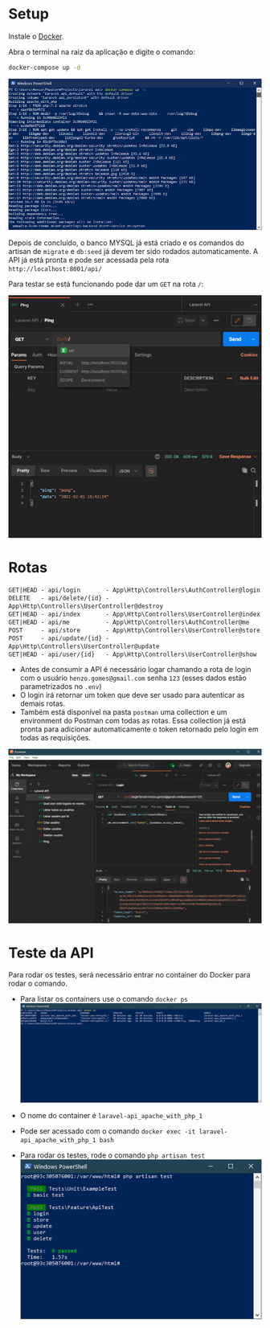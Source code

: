 Setup
=====

Instale o [Docker](https://docs.docker.com/get-started/).

Abra o terminal na raiz da aplicação e digite o comando:
```sh
docker-compose up -d
```

![docker_compose](readme_images/1.png)

Depois de concluído, o banco MYSQL já está criado e os comandos do artisan de `migrate` e `db:seed` já devem ter sido rodados automaticamente. A API já está pronta e pode ser acessada pela rota `http://localhost:8001/api/`

Para testar se está funcionando pode dar um `GET` na rota `/`:

![ping](readme_images/2.png)

Rotas
=====

```
GET|HEAD - api/login       - App\Http\Controllers\AuthController@login
DELETE   - api/delete/{id} - App\Http\Controllers\UserController@destroy
GET|HEAD - api/index       - App\Http\Controllers\UserController@index
GET|HEAD - api/me          - App\Http\Controllers\AuthController@me
POST     - api/store       - App\Http\Controllers\UserController@store
POST     - api/update/{id} - App\Http\Controllers\UserController@update
GET|HEAD - api/user/{id}   - App\Http\Controllers\UserController@show
```

- Antes de consumir a API é necessário logar chamando a rota de login com o usuário `henzo.gomes@gmail.com` senha `123` (esses dados estão parametrizados no `.env`)
- O login irá retornar um token que deve ser usado para autenticar as demais rotas.
- Também está disponível na pasta `postman` uma collection e um environment do Postman com todas as rotas. Essa collection já está pronta para adicionar automaticamente o token retornado pelo login em todas as requisições.

![postman](readme_images/3.png)

Teste da API
=====

Para rodar os testes, será necessário entrar no container do Docker para rodar o comando.

- Para listar os containers use o comando `docker ps`
![docker_ps](readme_images/4.png)

- O nome do container é `laravel-api_apache_with_php_1`
- Pode ser acessado com o comando `docker exec -it laravel-api_apache_with_php_1 bash`

- Para rodar os testes, rode o comando `php artisan test`
![test](readme_images/5.png)
